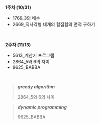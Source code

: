 **1주차 (10/31)**
- 1769_3의 배수
- 2669_직사각형 네개의 합집합의 면적 구하기

<br>

**2주차 (11/13)**
- 5613_계산기 프로그램
- 2864_5와 6의 차이
- 9625_BABBA

<br>

> ***greedy algorithm***
> 
> 2864_5와 6의 차이

> ***dynamic programming***
> 
> 9625_BABBA